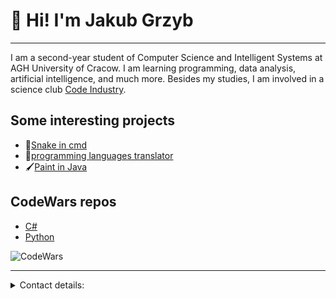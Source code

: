 # 👋 Hi! I'm Jakub Grzyb
--------------------------

I am a second-year student of Computer Science and Intelligent Systems at AGH University of Cracow. I am learning programming, data analysis, artificial intelligence, and much more. Besides my studies, I am involved in a science club [Code Industry](http://coin.agh.edu.pl/).

## Some interesting projects

- 🐍[Snake in cmd](https://github.com/jGrzyb/snake-for-pp)
- 👅[programming languages translator](https://github.com/jGrzyb/translator-jezyk-w-programowania)
- 🖌[Paint in Java](https://github.com/jGrzyb/paint_in_java)

## CodeWars repos
- [C#](https://github.com/jGrzyb/CodeWars_cs)
- [Python](https://github.com/jGrzyb/CodeWars_Python)

![CodeWars](https://github.r2v.ch/codewars?user=Grzybek5)


-----------------------

<details>
  <summary>Contact details:</summary>
  
- email: grzybjaku@gmail.com

</details>
